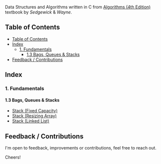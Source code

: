 
Data Structures and Algorithms written in C from [Algorithms (4th Edition)](https://algs4.cs.princeton.edu/home/) textbook by *Sedgewick* & *Wayne*.

## Table of Contents

- [Table of Contents](#table-of-contents)
- [Index](#index)
  - [1. Fundamentals](#1-fundamentals)
    - [1.3 Bags, Queues \& Stacks](#13-bags-queues--stacks)
- [Feedback / Contributions](#feedback--contributions)

## Index

### 1. Fundamentals

#### 1.3 Bags, Queues & Stacks

- [Stack (Fixed Capacity)](./src/stack_fixed_capacity.c)
- [Stack (Resizing Array)](./src/stack_resizing_array.c)
- [Stack (Linked List)](./src/stack_linked_list.c)

## Feedback / Contributions

I'm open to feedback, improvements or contributions, feel free to reach out.

Cheers!
